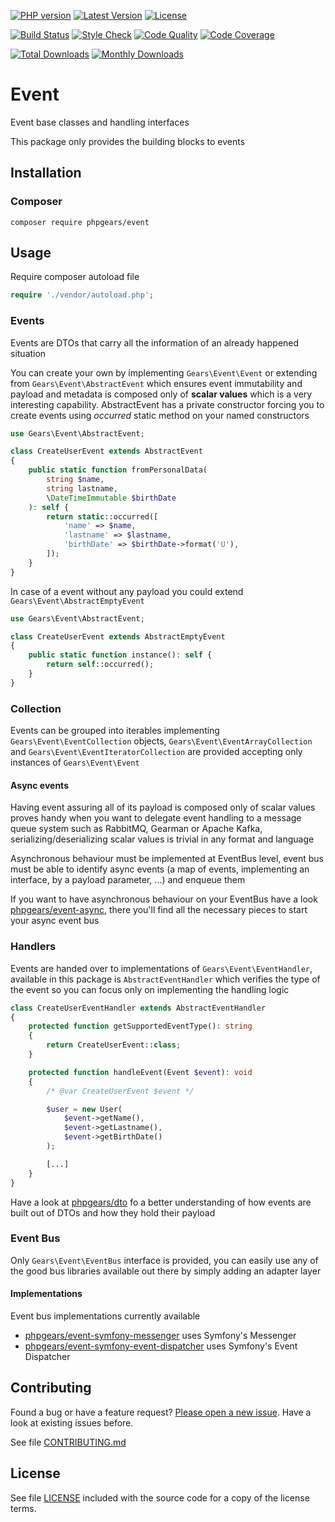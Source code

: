 [![PHP version](https://img.shields.io/badge/PHP-%3E%3D7.1-8892BF.svg?style=flat-square)](http://php.net)
[![Latest Version](https://img.shields.io/packagist/v/phpgears/event.svg?style=flat-square)](https://packagist.org/packages/phpgears/event)
[![License](https://img.shields.io/github/license/phpgears/event.svg?style=flat-square)](https://github.com/phpgears/event/blob/master/LICENSE)

[![Build Status](https://img.shields.io/travis/com/phpgears/event.svg?style=flat-square)](https://travis-ci.com/github/phpgears/event)
[![Style Check](https://styleci.io/repos/149037486/shield)](https://styleci.io/repos/149037486)
[![Code Quality](https://img.shields.io/scrutinizer/g/phpgears/event.svg?style=flat-square)](https://scrutinizer-ci.com/g/phpgears/event)
[![Code Coverage](https://img.shields.io/coveralls/phpgears/event.svg?style=flat-square)](https://coveralls.io/github/phpgears/event)

[![Total Downloads](https://img.shields.io/packagist/dt/phpgears/event.svg?style=flat-square)](https://packagist.org/packages/phpgears/event/stats)
[![Monthly Downloads](https://img.shields.io/packagist/dm/phpgears/event.svg?style=flat-square)](https://packagist.org/packages/phpgears/event/stats)

# Event

Event base classes and handling interfaces

This package only provides the building blocks to events

## Installation

### Composer

```
composer require phpgears/event
```

## Usage

Require composer autoload file

```php
require './vendor/autoload.php';
```

### Events

Events are DTOs that carry all the information of an already happened situation

You can create your own by implementing `Gears\Event\Event` or extending from `Gears\Event\AbstractEvent` which ensures event immutability and payload and metadata is composed only of **scalar values** which is a very interesting capability. AbstractEvent has a private constructor forcing you to create events using _occurred_ static method on your named constructors

```php
use Gears\Event\AbstractEvent;

class CreateUserEvent extends AbstractEvent
{
    public static function fromPersonalData(
        string $name,
        string lastname,
        \DateTimeImmutable $birthDate
    ): self {
        return static::occurred([
            'name' => $name,
            'lastname' => $lastname,
            'birthDate' => $birthDate->format('U'),
        ]);
    }
}
```

In case of a event without any payload you could extend `Gears\Event\AbstractEmptyEvent`

```php
use Gears\Event\AbstractEvent;

class CreateUserEvent extends AbstractEmptyEvent
{
    public static function instance(): self {
        return self::occurred();
    }
}
```

### Collection

Events can be grouped into iterables implementing `Gears\Event\EventCollection` objects, `Gears\Event\EventArrayCollection` and `Gears\Event\EventIteratorCollection` are provided accepting only instances of `Gears\Event\Event`

#### Async events

Having event assuring all of its payload is composed only of scalar values proves handy when you want to delegate event handling to a message queue system such as RabbitMQ, Gearman or Apache Kafka, serializing/deserializing scalar values is trivial in any format and language

Asynchronous behaviour must be implemented at EventBus level, event bus must be able to identify async events (a map of events, implementing an interface, by a payload parameter, ...) and enqueue them 

If you want to have asynchronous behaviour on your EventBus have a look [phpgears/event-async](https://github.com/phpgears/event-async), there you'll find all the necessary pieces to start your async event bus

### Handlers

Events are handed over to implementations of `Gears\Event\EventHandler`, available in this package is `AbstractEventHandler` which verifies the type of the event so you can focus only on implementing the handling logic

```php
class CreateUserEventHandler extends AbstractEventHandler
{
    protected function getSupportedEventType(): string
    {
        return CreateUserEvent::class;
    }

    protected function handleEvent(Event $event): void
    {
        /* @var CreateUserEvent $event */

        $user = new User(
            $event->getName(),
            $event->getLastname(),
            $event->getBirthDate()
        );

        [...]
    }
}
```

Have a look at [phpgears/dto](https://github.com/phpgears/dto) fo a better understanding of how events are built out of DTOs and how they hold their payload

### Event Bus

Only `Gears\Event\EventBus` interface is provided, you can easily use any of the good bus libraries available out there by simply adding an adapter layer

#### Implementations

Event bus implementations currently available

* [phpgears/event-symfony-messenger](https://github.com/phpgears/event-symfony-messenger) uses Symfony's Messenger
* [phpgears/event-symfony-event-dispatcher](https://github.com/phpgears/event-symfony-event-dispatcher) uses Symfony's Event Dispatcher

## Contributing

Found a bug or have a feature request? [Please open a new issue](https://github.com/phpgears/event/issues). Have a look at existing issues before.

See file [CONTRIBUTING.md](https://github.com/phpgears/event/blob/master/CONTRIBUTING.md)

## License

See file [LICENSE](https://github.com/phpgears/event/blob/master/LICENSE) included with the source code for a copy of the license terms.
